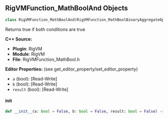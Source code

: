## RigVMFunction_MathBoolAnd Objects

```python
class RigVMFunction_MathBoolAnd(RigVMFunction_MathBoolBinaryAggregateOp)
```

Returns true if both conditions are true

**C++ Source:**

- **Plugin**: RigVM
- **Module**: RigVM
- **File**: RigVMFunction_MathBool.h

**Editor Properties:** (see get_editor_property/set_editor_property)

- ``a`` (bool):  [Read-Write]
- ``b`` (bool):  [Read-Write]
- ``result`` (bool):  [Read-Write]

<a id="unreal.RigVMFunction_MathBoolAnd.__init__"></a>

#### __init__

```python
def __init__(a: bool = False, b: bool = False, result: bool = False) -> None
```

<a id="unreal.RigUnit_MathBoolAnd"></a>